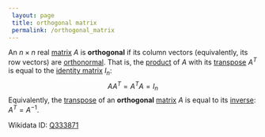 ```yaml
---
 layout: page
 title: orthogonal matrix
 permalink: /orthogonal_matrix
---
```

An $n\times n$ real [matrix](https://defsmath.github.io/DefsMath/matrix) $A$ is **orthogonal** if its column vectors (equivalently, its row vectors) are [orthonormal](https://defsmath.github.io/DefsMath/orthonormal). That is, the [product](https://defsmath.github.io/DefsMath/matrix_multiplication) of $A$ with its [transpose](https://defsmath.github.io/DefsMath/matrix_transpose) $A^T$ is equal to the [identity matrix](https://defsmath.github.io/DefsMath/identity_matrix) $I_n$: $$AA^T = A^TA = I_n$$
Equivalently, the [transpose](https://defsmath.github.io/DefsMath/#################transpose) of an **orthogonal** [matrix](https://defsmath.github.io/DefsMath/matrix) $A$ is equal to its [inverse](https://defsmath.github.io/DefsMath/inverse_matrix): $A^T = A^{-1}$. 

Wikidata ID: [Q333871](https://www.wikidata.org/wiki/Q333871)